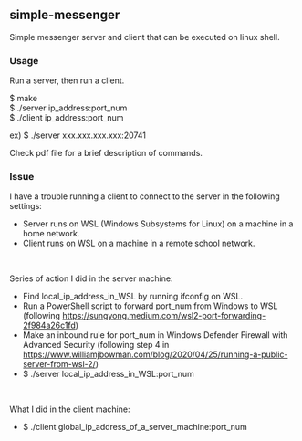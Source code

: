 ## simple-messenger
Simple messenger server and client that can be executed on linux shell. 

### Usage
Run a server, then run a client.

$ make<br/>
$ ./server ip_address:port_num<br/>
$ ./client ip_address:port_num<br/>

ex) $ ./server xxx.xxx.xxx.xxx:20741


Check pdf file for a brief description of commands. 

### Issue
I have a trouble running a client to connect to the server in the following settings:
* Server runs on WSL (Windows Subsystems for Linux) on a machine in a home network.<br/>
* Client runs on WSL on a machine in a remote school network.<br/>
<br/>

Series of action I did in the server machine:
* Find local_ip_address_in_WSL by running ifconfig on WSL.<br/>
* Run a PowerShell script to forward port_num from Windows to WSL (following https://sungyong.medium.com/wsl2-port-forwarding-2f984a26c1fd)<br/>
* Make an inbound rule for port_num in Windows Defender Firewall with Advanced Security (following step 4 in https://www.williamjbowman.com/blog/2020/04/25/running-a-public-server-from-wsl-2/)<br/>
* $ ./server local_ip_address_in_WSL:port_num<br/>
<br/>

What I did in the client machine:
* $ ./client global_ip_address_of_a_server_machine:port_num<br/>

